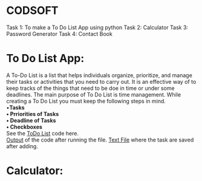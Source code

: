 # CODSOFT
Task 1: To make a To Do List App using python
Task 2: Calculator 
Task 3: Password Generator 
Task 4: Contact Book 
# To Do List App:
A To-Do List is a list that helps individuals organize, prioritize, and manage their tasks or activities that you need to carry out.
It is an effective way of to keep tracks of the things that need to be doe in time or under some deadlines.
The main purpose of To Do List is time management. While creating a To Do List you must keep the following steps in mind. <br />
•**Tasks <br />
•	Prriorities of Tasks<br />
•	Deadline of Tasks <br />
•	Checkboxes** <br />
See the [ToDo List](https://github.com/Zainab-Aamir03/CODSOFT/blob/main/To_do_list.py) code here. <br />
[Output](https://github.com/Zainab-Aamir03/CODSOFT/blob/main/Todo%20list%20Output.PNG) of the code after running the file.
[Text File](https://github.com/Zainab-Aamir03/CODSOFT/blob/main/Todo%20list%20Txt%20file.PNG) where the task are saved after adding.




# Calculator:


